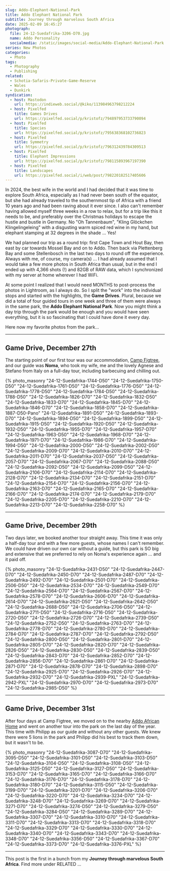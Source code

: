 ```yaml
---
slug: Addo-Elephant-National-Park
title: Addo Elephant National Park
subtitle: Journey through marvelous South Africa
date: 2025-02-09 16:45:27
photograph:
  file: 24-12-Suedafrika-3206-D70.jpg
  name: Addo Personality
  socialmedia: /static/images/social-media/Addo-Elephant-National-Park.png
series: New Photos
categories:
  - Photo
tags:
  - Photography
  - Publishing
related:
  - Schotia-Safaris-Private-Game-Reserve
  - Wales
  - Dunkirk
syndication:
  - host: Mastodon
    url: https://indieweb.social/@kiko/113984963798212224
  - host: Pixelfed
    title: Games Drives
    url: https://pixelfed.social/p/kristofz/794897953733790094
  - host: Pixelfed
    title: Species
    url: https://pixelfed.social/p/kristofz/795638368102736823
  - host: Pixelfed
    title: Symmetry 
    url: https://pixelfed.social/p/kristofz/796312439784309513
  - host: Pixelfed
    title: Elephant Impressions
    url: https://pixelfed.social/p/kristofz/798115893967197390
  - host: Pixelfed
    title: Landscapes
    url: https://pixelfed.social/i/web/post/798220182517405606
---
```


In 2024, the best wife in the world and I had decided that it was time to explore South Africa, especially as I had never been south of the equator, but she had already traveled to the southernmost tip of Africa with a friend 10 years ago and had been raving about it ever since. I also can't remember having allowed myself three weeks in a row to relax, but for a trip like this it needs to be, and preferably over the Christmas holidays to escape the hustle and bustle in Germany. No "Oh Tannenbaum", "Kling Glöckchen Klingelingeleing" with a disgusting warm spiced red wine in my hand, but elephant stamping at 32 degrees in the shade ... Yes!

We had planned our trip as a round trip: first Cape Town and Hout Bay, then east by car towards Mossel Bay and on to Addo. Then back via Plettenberg Bay and some Stellenbosch in the last two days to round off the experience. Always with me, of course, my camera(s) ... I had already assumed that I would take a few more photos in South Africa than usual, but in the end I ended up with 4,366 shots (!) and 82GB of RAW data, which I synchronized with my server at home wherever I had WiFi.

<!-- more -->

At some point I realized that I would need MONTHS to post-process the photos in Lightroom, as I always do. So I split the "work" into the individual stops and started with the highlights, the **Game Drives**. Plural, because we did a total of four guided tours in one week and three of them were always in the same park, the **Addo Elephant National Park**. Now you might think a day trip through the park would be enough and you would have seen everything, but it is so fascinating that I could have done it every day.

Here now my favorite photos from the park...

---

## Game Drive, December 27th

The starting point of our first tour was our accommodation, [Camp Figtree](https://www.oystercollection.co.za/camp-figtree/), and our guide was **Noma**, who took my wife, me and the lovely Agnese and Stefano from Italy on a full-day tour, including barbecuing and chilling out.

{% photo_masonry
  "24-12-Suedafrika-1744-D50"
  "24-12-Suedafrika-1750-D50"
  "24-12-Suedafrika-1761-D50"
  "24-12-Suedafrika-1776-D50"
  "24-12-Suedafrika-1778-D50"
  "24-12-Suedafrika-1784-D50"
  "24-12-Suedafrika-1788-D50"
  "24-12-Suedafrika-1826-D70"
  "24-12-Suedafrika-1832-D50"
  "24-12-Suedafrika-1833-D70"
  "24-12-Suedafrika-1845-D70"
  "24-12-Suedafrika-1846-D70"
  "24-12-Suedafrika-1858-D70"
  "24-12-Suedafrika-1887-D50-Pano"
  "24-12-Suedafrika-1891-D50"
  "24-12-Suedafrika-1893-D70"
  "24-12-Suedafrika-1894-D50"
  "24-12-Suedafrika-1899-D50"
  "24-12-Suedafrika-1915-D50"
  "24-12-Suedafrika-1920-D50"
  "24-12-Suedafrika-1932-D50"
  "24-12-Suedafrika-1955-D70"
  "24-12-Suedafrika-1957-D70"
  "24-12-Suedafrika-1963-D50"
  "24-12-Suedafrika-1968-D70"
  "24-12-Suedafrika-1971-D70"
  "24-12-Suedafrika-1986-D70"
  "24-12-Suedafrika-1994-D50"
  "24-12-Suedafrika-2000-D50"
  "24-12-Suedafrika-2002-D50"
  "24-12-Suedafrika-2009-D70"
  "24-12-Suedafrika-2010-D70"
  "24-12-Suedafrika-2011-D70"
  "24-12-Suedafrika-2037-D50"
  "24-12-Suedafrika-2057-D70"
  "24-12-Suedafrika-2067-D70"
  "24-12-Suedafrika-2088-D50"
  "24-12-Suedafrika-2092-D50"
  "24-12-Suedafrika-2099-D50"
  "24-12-Suedafrika-2106-D70"
  "24-12-Suedafrika-2114-D70"
  "24-12-Suedafrika-2128-D70"
  "24-12-Suedafrika-2134-D70"
  "24-12-Suedafrika-2151-D70"
  "24-12-Suedafrika-2154-D70"
  "24-12-Suedafrika-2156-D70"
  "24-12-Suedafrika-2163-D70"
  "24-12-Suedafrika-2165-D70"
  "24-12-Suedafrika-2166-D70"
  "24-12-Suedafrika-2174-D70"
  "24-12-Suedafrika-2179-D70"
  "24-12-Suedafrika-2205-D70"
  "24-12-Suedafrika-2210-D70"
  "24-12-Suedafrika-2213-D70"
  "24-12-Suedafrika-2258-D70"
%}

---

## Game Drive, December 29th

Two days later, we booked another tour straight away. This time it was only a half-day tour and with a few more guests, whose names I can't remember. We could have driven our own car without a guide, but this park is SO big and extensive that we preferred to rely on Noma's experience again ... and it paid off.

{% photo_masonry
  "24-12-Suedafrika-2431-D50"
  "24-12-Suedafrika-2447-D70"
  "24-12-Suedafrika-2450-D70"
  "24-12-Suedafrika-2487-D70"
  "24-12-Suedafrika-2492-D70"
  "24-12-Suedafrika-2501-D70"
  "24-12-Suedafrika-2506-D50"
  "24-12-Suedafrika-2534-D70"
  "24-12-Suedafrika-2549-D70"
  "24-12-Suedafrika-2564-D70"
  "24-12-Suedafrika-2567-D70"
  "24-12-Suedafrika-2578-D70"
  "24-12-Suedafrika-2606-D70"
  "24-12-Suedafrika-2614-D70"
  "24-12-Suedafrika-2621-D50"
  "24-12-Suedafrika-2642-D50"
  "24-12-Suedafrika-2688-D50"
  "24-12-Suedafrika-2706-D50"
  "24-12-Suedafrika-2711-D50"
  "24-12-Suedafrika-2716-D50"
  "24-12-Suedafrika-2720-D50"
  "24-12-Suedafrika-2726-D70"
  "24-12-Suedafrika-2739-D50"
  "24-12-Suedafrika-2752-D50"
  "24-12-Suedafrika-2763-D70"
  "24-12-Suedafrika-2778-D70"
  "24-12-Suedafrika-2780-D70"
  "24-12-Suedafrika-2784-D70"
  "24-12-Suedafrika-2787-D70"
  "24-12-Suedafrika-2792-D50"
  "24-12-Suedafrika-2800-D50"
  "24-12-Suedafrika-2801-D70"
  "24-12-Suedafrika-2805-D70"
  "24-12-Suedafrika-2820-D70"
  "24-12-Suedafrika-2826-D50"
  "24-12-Suedafrika-2830-D50"
  "24-12-Suedafrika-2839-D50"
  "24-12-Suedafrika-2843-D70"
  "24-12-Suedafrika-2852-D70"
  "24-12-Suedafrika-2856-D70"
  "24-12-Suedafrika-2861-D70"
  "24-12-Suedafrika-2871-D70"
  "24-12-Suedafrika-2878-D70"
  "24-12-Suedafrika-2898-D70"
  "24-12-Suedafrika-2925-D70"
  "24-12-Suedafrika-2926-D70"
  "24-12-Suedafrika-2932-D70"
  "24-12-Suedafrika-2939-PXL"
  "24-12-Suedafrika-2942-PXL"
  "24-12-Suedafrika-2970-D70"
  "24-12-Suedafrika-2973-D70"
  "24-12-Suedafrika-2985-D50"
%}

---

## Game Drive, December 31st

After four days at Camp Figtree, we moved on to the nearby [Addo African Home](https://www.addoafricanhome.co.za/) and went on another tour into the park on the last day of the year. This time with Philipp as our guide and without any other guests. We knew there were 5 lions in the park and Philipp did his best to track them down, but it wasn't to be.

{% photo_masonry
  "24-12-Suedafrika-3087-D70"
  "24-12-Suedafrika-3095-D50"
  "24-12-Suedafrika-3101-D50"
  "24-12-Suedafrika-3103-D50"
  "24-12-Suedafrika-3104-D50"
  "24-12-Suedafrika-3108-D50"
  "24-12-Suedafrika-3125-D50"
  "24-12-Suedafrika-3127-D50"
  "24-12-Suedafrika-3153-D70"
  "24-12-Suedafrika-3165-D70"
  "24-12-Suedafrika-3166-D70"
  "24-12-Suedafrika-3176-D70"
  "24-12-Suedafrika-3178-D70"
  "24-12-Suedafrika-3180-D70"
  "24-12-Suedafrika-3115-D50"
  "24-12-Suedafrika-3199-D70"
  "24-12-Suedafrika-3201-D70"
  "24-12-Suedafrika-3206-D70"
  "24-12-Suedafrika-3220-D70"
  "24-12-Suedafrika-3234-D70"
  "24-12-Suedafrika-3248-D70"
  "24-12-Suedafrika-3269-D70"
  "24-12-Suedafrika-3271-D70"
  "24-12-Suedafrika-3274-D50"
  "24-12-Suedafrika-3279-D50"
  "24-12-Suedafrika-3284-D50"
  "24-12-Suedafrika-3289-D70"
  "24-12-Suedafrika-3307-D70"
  "24-12-Suedafrika-3310-D70"
  "24-12-Suedafrika-3311-D70"
  "24-12-Suedafrika-3313-D70"
  "24-12-Suedafrika-3318-D70"
  "24-12-Suedafrika-3329-D70"
  "24-12-Suedafrika-3330-D70"
  "24-12-Suedafrika-3340-D70"
  "24-12-Suedafrika-3343-D70"
  "24-12-Suedafrika-3348-D70"
  "24-12-Suedafrika-3356-D50"
  "24-12-Suedafrika-3367-D70"
  "24-12-Suedafrika-3373-D70"
  "24-12-Suedafrika-3376-PXL"
%}

---

This post is the first in a bunch from my **Journey through marvelous South Africa**. Find more under RELATED ...
